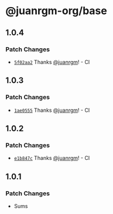 # @juanrgm-org/base

## 1.0.4

### Patch Changes

- [`5f02aa2`](https://github.com/juanrgm/changesets-demo/commit/5f02aa2ac5d18e32672192c8ea900d5b3ddb99d8) Thanks [@juanrgm](https://github.com/juanrgm)! - CI

## 1.0.3

### Patch Changes

- [`1ae0555`](https://github.com/juanrgm/changesets-demo/commit/1ae0555a2424805211925d021b5ee530a892cb7d) Thanks [@juanrgm](https://github.com/juanrgm)! - CI

## 1.0.2

### Patch Changes

- [`e1b847c`](https://github.com/juanrgm/changesets-demo/commit/e1b847cd0e0033b9ea4a0ce3c8d9faa5452ffd10) Thanks [@juanrgm](https://github.com/juanrgm)! - CI

## 1.0.1

### Patch Changes

- Sums
